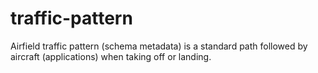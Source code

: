 # traffic-pattern
Airfield traffic pattern (schema metadata) is a standard 
path followed by aircraft (applications) when taking off or landing.
